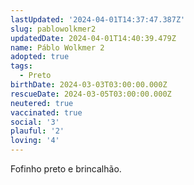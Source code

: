 ```yaml
---
lastUpdated: '2024-04-01T14:37:47.387Z'
slug: pablowolkmer2
updatedDate: 2024-04-01T14:40:39.479Z
name: Páblo Wolkmer 2
adopted: true
tags:
  - Preto
birthDate: 2024-03-03T03:00:00.000Z
rescueDate: 2024-03-05T03:00:00.000Z
neutered: true
vaccinated: true
social: '3'
plauful: '2'
loving: '4'
---
```


Fofinho preto e brincalhão.
